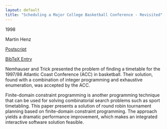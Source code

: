 ```yaml
---
layout: default
title: "Scheduling a Major College Basketball Conference - Revisited"
---
```



1998


Martin Henz



[Postscript](http://www.comp.nus.edu.sg/~henz/papers/ps/acc98.ps.Z)

[BibTeX Entry](http://www.ps.uni-sb.de/PapersOz/abstracts/acc98.bib)



Nemhauser and Trick presented the problem of finding a timetable for
the 1997/98 Atlantic Coast Conference (ACC) in basketball. Their
solution, found with a combination of integer programming and
exhaustive enumeration, was accepted by the ACC.




Finite-domain constraint programming is another programming technique
that can be used for solving combinatorial search problems such as
sport timetabling. This paper presents a solution of round robin
tournament planning based on finite-domain constraint programming. The
approach yields a dramatic performance improvement, which makes an
integrated interactive software solution feasible.





